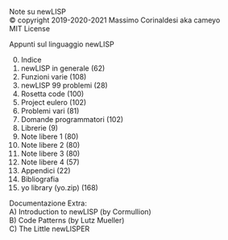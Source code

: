 Note su newLISP  
© copyright 2019-2020-2021 Massimo Corinaldesi aka cameyo  
MIT License  

Appunti sul linguaggio newLISP

00) Indice
01) newLISP in generale (62)
02) Funzioni varie (108)
03) newLISP 99 problemi (28)
04) Rosetta code (100)
05) Project eulero (102)
06) Problemi vari (81)
07) Domande programmatori (102)
08) Librerie (9)
09) Note libere 1 (80)
10) Note libere 2 (80)
11) Note libere 3 (80)
12) Note libere 4 (57)
13) Appendici (22)
14) Bibliografia
99) yo library (yo.zip) (168)

Documentazione Extra:  
A) Introduction to newLISP (by Cormullion)  
B) Code Patterns (by Lutz Mueller)  
C) The Little newLISPER  
